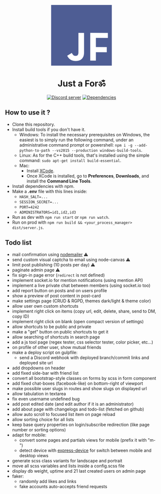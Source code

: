 <div align="center">
    <a href="https://just-a-forum.tk"><img src="./brand/logo_dark-blurple-white.png" width="200" alt="just-a-forum-logo" /></a>
    <h1> Just a Forॐ </h1>
  <p>
    <a href="https://discord.gg/3vC2XWK">
      <img src="https://img.shields.io/discord/507389389098188820?color=7289da&logo=discord&logoColor=white" alt="Discord server" /></a>
    <a href="https://david-dm.org/CamilleAbella/just-a-forum">
      <img src="https://img.shields.io/david/CamilleAbella/just-a-forum.svg?maxAge=3600" alt="Dependencies" /></a>
  </p>
</div>

## How to use it ?

- Clone this repository.
- Install build tools if you don't have it.
    - Windows: To install the necessary prerequisites on Windows, the easiest is to simply run the following command, under an administrative command prompt or powershell: `npm i -g --add-python-to-path --vs2015 --production windows-build-tools`.
    - Linux: As for the C++ build tools, that's installed using the simple command: `sudo apt-get install build-essential`.
    - Mac:
        - Install [XCode](https://developer.apple.com/xcode/download/).
        - Once XCode is installed, go to **Preferences**, **Downloads**, and install the **Command Line Tools**.
- Install dependencies with npm.
- Make a **.env** file with this lines inside:
    - `HASH_SALT=...`
    - `SESSION_SECRET=...`
    - `PORT=4242`
    - `ADMINISTRATORS=id1,id2,id3`
- Run as dev with `npm run start` or `npm run watch`.
- Run on prod with `npm run build && <your_process_manager> dist/server.js`.

## Todo list

- mail confirmation using [nodemailer](https://nodemailer.com/about/) ⚠️
- send custom visual captcha to email using node-canvas ⚠
- limit post publishing (10 posts per day) ⚠️
- paginate admin page ⚠️
- fix sign-in page error (`redirect` is not defined)
- implement socket.io for mention notifications (using mention API)
- implement a live private chat between members (using socket.io too)
- add report button on posts and on users profile
- show a preview of post content in post-card
- make settings page (CRUD & RGPD, themes dark/light & theme color)
- allow user own custom shortcuts
- implement right click on items (copy url, edit, delete, share, send to DM, copy ID)
- implement right click on blank (open compact version of settings)
- allow shortcuts to be public and private
- make a "get" button on public shortcuts to get it
- allow searching of shortcuts in search page
- add a js tool page (regex tester, css selector tester, color picker, etc...)
- on profile of other user, show mutual friends
- make a deploy script on gulpfile:
    - send a Discord webhook with deployed branch/commit links and deployed site url
- add dropdowns on header
- add fixed side-bar with friend list
- convert all bootstrap-style classes on forms by scss in form component
- add fixed chat-boxes (facebook-like) on bottom-right of viewport
- make possible user slugs in routes and show slugs on displayed url
- allow tabulation in textarea
- fix even username undefined bug
- add post edited date (and edit author if it is an administrator)
- add about page with changelogs and todo-list (fetched on github)
- allow auto scroll to focused list item on page reload
- allow sorting choice for all lists
- keep base query properties on login/subscribe redirection (like page number or sorting options)
- adapt for mobile:
    - convert some pages and partials views for mobile (prefix it with "m-")
    - detect device with [express-device](https://www.npmjs.com/package/express-device) for switch between mobile and desktop views
- generate scss class variants for landscape and portrait
- move all scss variables and lists inside a config.scss file
- display db weight, uptime and 21 last created users on admin page
- faker:
    - randomly add likes and links
    - fake accounts auto-accepts friend requests
    
